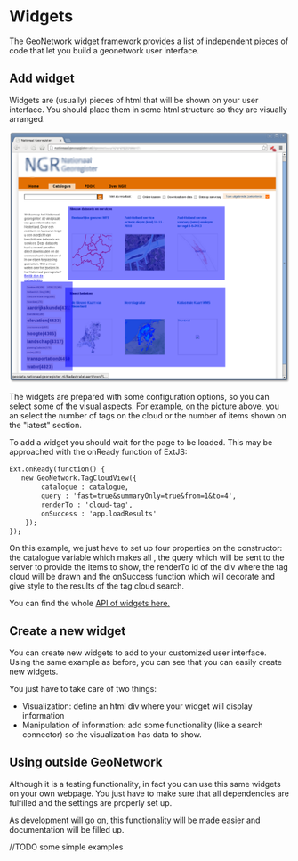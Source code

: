 # Widgets

The GeoNetwork widget framework provides a list of independent pieces of code that let you build a geonetwork user interface.

## Add widget

Widgets are (usually) pieces of html that will be shown on your user interface. You should place them in some html structure so they are visually arranged.

![](widgets.png)

The widgets are prepared with some configuration options, so you can select some of the visual aspects. For example, on the picture above, you an select the number of tags on the cloud or the number of items shown on the "latest" section.

To add a widget you should wait for the page to be loaded. This may be approached with the onReady function of ExtJS:

    Ext.onReady(function() {
       new GeoNetwork.TagCloudView({
            catalogue : catalogue,
            query : 'fast=true&summaryOnly=true&from=1&to=4',
            renderTo : 'cloud-tag',
            onSuccess : 'app.loadResults'
        });
    });

On this example, we just have to set up four properties on the constructor: the catalogue variable which makes all , the query which will be sent to the server to provide the items to show, the renderTo id of the div where the tag cloud will be drawn and the onSuccess function which will decorate and give style to the results of the tag cloud search.

You can find the whole [API of widgets here.](./../../../../widgets)

## Create a new widget

You can create new widgets to add to your customized user interface. Using the same example as before, you can see that you can easily create new widgets.

You just have to take care of two things:

-   Visualization: define an html div where your widget will display information
-   Manipulation of information: add some functionality (like a search connector) so the visualization has data to show.

## Using outside GeoNetwork

Although it is a testing functionality, in fact you can use this same widgets on your own webpage. You just have to make sure that all dependencies are fulfilled and the settings are properly set up.

As development will go on, this functionality will be made easier and documentation will be filled up.

//TODO some simple examples
